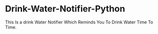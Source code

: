 # Drink-Water-Notifier-Python
This Is a drink Water Notifier Which Reminds You To Drink Water Time To Time. 
